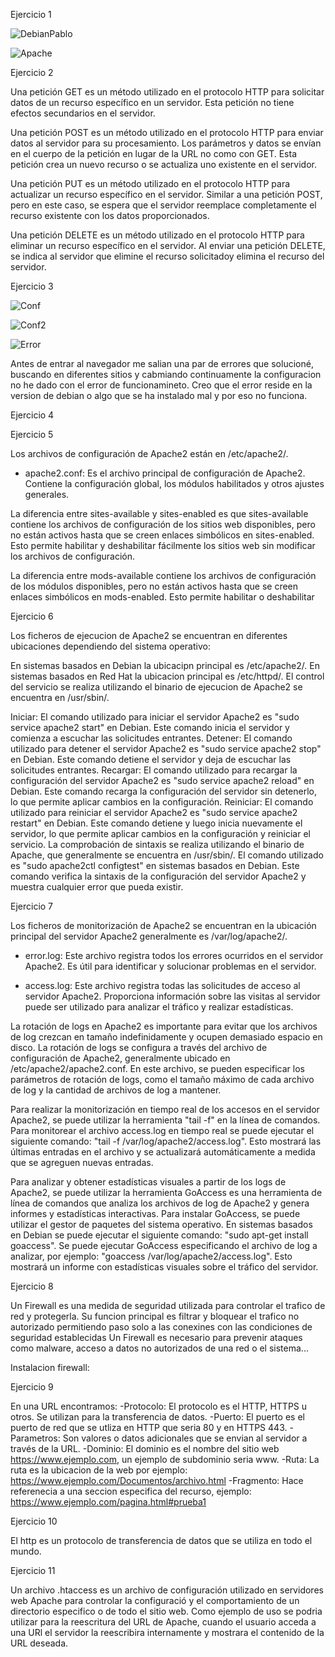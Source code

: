 Ejercicio 1

![DebianPablo](https://github.com/PabloEspinosaCastillo/despliegue-de-aplicaciones-web/assets/144775391/96bd04c4-0d90-4917-87d0-f0313abf6843)

![Apache](https://github.com/PabloEspinosaCastillo/despliegue-de-aplicaciones-web/assets/144775391/0b2444e0-3531-4132-8822-1b9cd90264b8)

Ejercicio 2

Una petición GET es un método utilizado en el protocolo HTTP para solicitar datos de un recurso específico en un servidor. Esta petición no tiene efectos secundarios en el servidor.

Una petición POST es un método utilizado en el protocolo HTTP para enviar datos al servidor para su procesamiento. Los parámetros y datos se envían en el cuerpo de la petición en lugar de la URL no como con GET. Esta petición crea un nuevo recurso o se actualiza uno existente en el servidor.

Una petición PUT es un método utilizado en el protocolo HTTP para actualizar un recurso específico en el servidor. Similar a una petición POST, pero en este caso, se espera que el servidor reemplace completamente el recurso existente con los datos proporcionados.

Una petición DELETE es un método utilizado en el protocolo HTTP para eliminar un recurso específico en el servidor. Al enviar una petición DELETE, se indica al servidor que elimine el recurso solicitadoy elimina el recurso del servidor.

Ejercicio 3

![Conf](https://github.com/PabloEspinosaCastillo/despliegue-de-aplicaciones-web/assets/144775391/3853053e-f2b7-43f1-9212-368e41f4b4d1)

![Conf2](https://github.com/PabloEspinosaCastillo/despliegue-de-aplicaciones-web/assets/144775391/5fb3ba98-e68c-4797-881a-78956d1e7fea)

![Error](https://github.com/PabloEspinosaCastillo/despliegue-de-aplicaciones-web/assets/144775391/87211b03-e417-40c2-a060-4832b0836106)

Antes de entrar al navegador me salian una par de errores que solucioné, buscando en diferentes sitios y cabmiando continuamente la configuracion no he dado con el error de funcionamineto. Creo que el error reside en la version de debian o algo que se ha instalado mal y por eso no funciona.

Ejercicio 4


Ejercicio 5

Los archivos de configuración de Apache2 están en /etc/apache2/.

- apache2.conf: Es el archivo principal de configuración de Apache2. Contiene la configuración global, los módulos habilitados y otros ajustes generales.

La diferencia entre sites-available y sites-enabled es que sites-available contiene los archivos de configuración de los sitios web disponibles, pero no están activos hasta que se creen enlaces simbólicos en sites-enabled. Esto permite habilitar y deshabilitar fácilmente los sitios web sin modificar los archivos de configuración.

La diferencia entre mods-available contiene los archivos de configuración de los módulos disponibles, pero no están activos hasta que se creen enlaces simbólicos en mods-enabled. Esto permite habilitar o deshabilitar

Ejercicio 6

Los ficheros de ejecucion de Apache2 se encuentran en diferentes ubicaciones dependiendo del sistema operativo:

En sistemas basados en Debian la ubicacipn principal es /etc/apache2/.
En sistemas basados en Red Hat la ubicacion principal es /etc/httpd/.
El control del servicio se realiza utilizando el binario de ejecucion de Apache2 se encuentra en /usr/sbin/.

Iniciar: El comando utilizado para iniciar el servidor Apache2 es "sudo service apache2 start" en Debian. Este comando inicia el servidor y comienza a escuchar las solicitudes entrantes.
Detener: El comando utilizado para detener el servidor Apache2 es "sudo service apache2 stop" en Debian. Este comando detiene el servidor y deja de escuchar las solicitudes entrantes.
Recargar: El comando utilizado para recargar la configuración del servidor Apache2 es "sudo service apache2 reload" en Debian. Este comando recarga la configuración del servidor sin detenerlo, lo que permite aplicar cambios en la configuración.
Reiniciar: El comando utilizado para reiniciar el servidor Apache2 es "sudo service apache2 restart" en Debian. Este comando detiene y luego inicia nuevamente el servidor, lo que permite aplicar cambios en la configuración y reiniciar el servicio.
La comprobación de sintaxis se realiza utilizando el binario de Apache, que generalmente se encuentra en /usr/sbin/. El comando utilizado es "sudo apache2ctl configtest" en sistemas basados en Debian. Este comando verifica la sintaxis de la configuración del servidor Apache2 y muestra cualquier error que pueda existir.

Ejercicio 7 

Los ficheros de monitorización de Apache2 se encuentran en la ubicación principal del servidor Apache2 generalmente es /var/log/apache2/.

- error.log: Este archivo registra todos los errores ocurridos en el servidor Apache2. Es útil para identificar y solucionar problemas en el servidor.

- access.log: Este archivo registra todas las solicitudes de acceso al servidor Apache2. Proporciona información sobre las visitas al servidor puede ser utilizado para analizar el tráfico y realizar estadísticas.

La rotación de logs en Apache2 es importante para evitar que los archivos de log crezcan en tamaño indefinidamente y ocupen demasiado espacio en disco. La rotación de logs se configura a través del archivo de configuración de Apache2, generalmente ubicado en /etc/apache2/apache2.conf. En este archivo, se pueden especificar los parámetros de rotación de logs, como el tamaño máximo de cada archivo de log y la cantidad de archivos de log a mantener.

Para realizar la monitorización en tiempo real de los accesos en el servidor Apache2, se puede utilizar la herramienta "tail -f" en la línea de comandos. Para monitorear el archivo access.log en tiempo real se puede ejecutar el siguiente comando: "tail -f /var/log/apache2/access.log". Esto mostrará las últimas entradas en el archivo y se actualizará automáticamente a medida que se agreguen nuevas entradas.

Para analizar y obtener estadísticas visuales a partir de los logs de Apache2, se puede utilizar la herramienta GoAccess es una herramienta de línea de comandos que analiza los archivos de log de Apache2 y genera informes y estadísticas interactivas. Para instalar GoAccess, se puede utilizar el gestor de paquetes del sistema operativo. En sistemas basados en Debian se puede ejecutar el siguiente comando: "sudo apt-get install goaccess". Se puede ejecutar GoAccess especificando el archivo de log a analizar, por ejemplo: "goaccess /var/log/apache2/access.log". Esto mostrará un informe con estadísticas visuales sobre el tráfico del servidor.

Ejercicio 8

Un Firewall es una medida de seguridad utilizada para controlar el trafico de red y protegerla. 
Su funcion principal es filtrar y bloquear el trafico no autorizado permitiendo paso solo a las conexines con las condiciones de seguridad establecidas
Un Firewall es necesario para prevenir ataques como malware, acceso a datos no autorizados de una red o el sistema...

Instalacion firewall:

Ejercicio 9

En una URL encontramos:
-Protocolo: El protocolo es el HTTP, HTTPS u otros. Se utilizan para la transferencia de datos.
-Puerto: El puerto es el puerto de red que se utliza en HTTP que seria 80 y en HTTPS 443. 
-Parametros: Son valores o datos adicionales que se envian al servidor a través de la URL.
-Dominio: El dominio es el nombre del sitio web https://www.ejemplo.com, un ejemplo de subdominio seria www.
-Ruta: La ruta es la ubicacion de la web por ejemplo: https://www.ejemplo.com/Documentos/archivo.html
-Fragmento: Hace referenecia a una seccion especifica del recurso, ejemplo: https://www.ejemplo.com/pagina.html#prueba1


Ejercicio 10

El http es un protocolo de transferencia de datos que se utiliza en todo el mundo.

Ejercicio 11

Un archivo .htaccess es un archivo de configuración utilizado en servidores web Apache para controlar la configuració y el comportamiento de un directorio especifico o de todo el sitio web. 
Como ejemplo de uso se podria utilizar para la reescritura del URL de Apache, cuando el usuario acceda a una URl el servidor la reescribira internamente y mostrara el contenido de la URL deseada.







